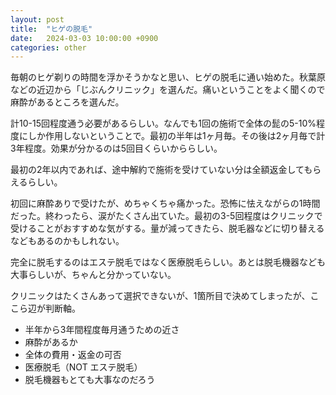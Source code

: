 ```yaml
---
layout: post
title:  "ヒゲの脱毛"
date:   2024-03-03 10:00:00 +0900
categories: other
---
```


毎朝のヒゲ剃りの時間を浮かそうかなと思い、ヒゲの脱毛に通い始めた。秋葉原などの近辺から「じぶんクリニック」を選んだ。痛いということをよく聞くので麻酔があるところを選んだ。

計10-15回程度通う必要があるらしい。なんでも1回の施術で全体の髭の5-10%程度にしか作用しないということで。最初の半年は1ヶ月毎。その後は2ヶ月毎で計3年程度。効果が分かるのは5回目くらいかららしい。

最初の2年以内であれば、途中解約で施術を受けていない分は全額返金してもらえるらしい。

初回に麻酔ありで受けたが、めちゃくちゃ痛かった。恐怖に怯えながらの1時間だった。終わったら、涙がたくさん出ていた。最初の3-5回程度はクリニックで受けることがおすすめな気がする。量が減ってきたら、脱毛器などに切り替えるなどもあるのかもしれない。

完全に脱毛するのはエステ脱毛ではなく医療脱毛らしい。あとは脱毛機器なども大事らしいが、ちゃんと分かっていない。

クリニックはたくさんあって選択できないが、1箇所目で決めてしまったが、ここら辺が判断軸。
- 半年から3年間程度毎月通うための近さ
- 麻酔があるか
- 全体の費用・返金の可否
- 医療脱毛（NOT エステ脱毛）
- 脱毛機器もとても大事なのだろう
